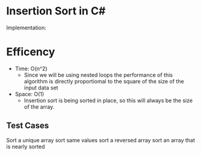 # Insertion Sort in C#
Implementation: 


# Efficency
- Time: O(n^2)
	- Since we will be using nested loops the performance of this algorithm is directly proportiomal to the square of the size of the input data set
- Space: O(1)
	- Insertion sort is being sorted in place, so this will always be the size of the array.





## Test Cases
Sort a unique array
sort same values
sort a reversed array
sort an array that is nearly sorted


